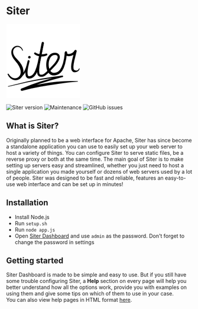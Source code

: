 # Siter

![Siter logo][logo]

![Siter version](https://img.shields.io/badge/Siter-beta-orange?style=flat-square)
![Maintenance](https://img.shields.io/maintenance/yes/2023?style=flat-square)
![GitHub issues](https://img.shields.io/github/issues/MStefan99/Siter?style=flat-square)

## What is Siter?
Originally planned to be a web interface for Apache, Siter has since become
a standalone application you can use to easily set up your web server to
host a variety of things. You can configure Siter to serve static files,
be a reverse proxy or both at the same time. The main goal of Siter is to
make setting up servers easy and streamlined, whether you just need to
host a single application you made yourself or dozens of web servers
used by a lot of people. Siter was designed to be fast and reliable,
features an easy-to-use web interface and can be set up in minutes!

## Installation
- Install Node.js
- Run `setup.sh`
- Run `node app.js`
- Open [Siter Dashboard][dashboard] and use `admin` as the password. Don't forget to change the password in settings

## Getting started
Siter Dashboard is made to be simple and easy to use. But if you still have
some trouble configuring Siter, a **Help** section on every page 
will help you better understand how all the options work, provide you
with examples on using them and give some tips on which of them 
to use in your case.  
You can also view help pages in HTML format [here][help].


[logo]: public/img/logo_200x200px.png
[dashboard]: http://siter.localhost
[help]: public/html/help


